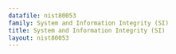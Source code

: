 ```yaml
---
datafile: nist80053
family: System and Information Integrity (SI)
title: System and Information Integrity (SI)
layout: nist80053
---
```


